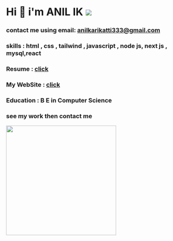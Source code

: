  # Hi  👋 i'm ANIL IK   ![](https://komarev.com/ghpvc/?username=anilikarikatti&color=green)  
<div style={display:"flex" , height:"100px"} >
   
   
<div > 
   
### contact me using email: anilkarikatti333@gmail.com

### skills : html , css , tailwind ,  javascript , node js, next js , mysql,react 

### Resume : [click]( https://anilikarikatti.github.io/resume/)
 
 ### My WebSite : [click](https://portpolio-anilikarikatti.vercel.app/) 

### Education : B E in Computer Science

 
 ### see my work then contact me
   </div>
   <div>
<img src="https://camo.githubusercontent.com/683e2187241c641430216c864ce93fc5a0e0dfb232c5a01d1c54b54d63aa8cb2/68747470733a2f2f63646e2e6472696262626c652e636f6d2f75736572732f313136323037372f73637265656e73686f74732f333834383931342f70726f6772616d6d65722e676966" width="300px" height="300px">
 
  </div>
